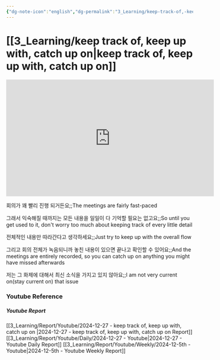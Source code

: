 ```yaml
---
{"dg-note-icon":"english","dg-permalink":"3_Learning/keep-track-of,-keep-up-with,-catch-up-on","created-date":"2024-12-27 7:21:42 am","date":"2024-12-27","type":"youtube","tags":["youtube","english","flashcards"],"aliases":null,"youtuber":"빨모쌤","channelName":"라이브 아카데미","link":"https://www.youtube.com/watch?v=xC2ynCDi1PY","img":"https://img.youtube.com/vi/xC2ynCDi1PY/0.jpg","dg-publish":true,"permalink":"/3_Learning/keep-track-of,-keep-up-with,-catch-up-on/","dgPassFrontmatter":true,"noteIcon":"english"}
---
```


# [[3_Learning/keep track of, keep up with, catch up on\|keep track of, keep up with, catch up on]]


<div class="container-root"><span></span></div><div><div class="container-root"><iframe width="560" height="315" src="https://www.youtube.com/embed/xC2ynCDi1PY" title="YouTube video player" frameborder="0" allow="accelerometer; autoplay; clipboard-write; encrypted-media; gyroscope; picture-in-picture; web-share" allowfullscreen=""></iframe></div></div>

회의가 꽤 빨리 진행 되거든요;;The meetings are fairly fast-paced
<!--SR:!2025-02-06,19,270-->
그래서 익숙해질 때까지는 모든 내용을 일일이 다 기억할 필요는 없고요;;So until you get used to it, don't worry too much about keeping track of every little detail
<!--SR:!2025-01-26,12,276-->
전체적인 내용만 따라간다고 생각하세요;;Just try to keep up with the overall flow
<!--SR:!2025-01-18,2,250-->
그리고 회의 전체가 녹음되니까 놓친 내용이 있으면 끝나고 확인할 수 있어요;;And the meetings are entirely recorded, so you can catch up on anything you might have missed afterwards
<!--SR:!2025-01-27,11,276-->

저는 그 화제에 대해서 최신 소식을 가지고 있지 않아요;;I am not very current on(stay current on) that issue
<!--SR:!2025-01-07,2,250-->











### Youtube Reference
##### Youtube Report
[[3_Learning/Report/Youtube/2024-12-27 - keep track of, keep up with, catch up on \|2024-12-27 - keep track of, keep up with, catch up on  Report]]
[[3_Learning/Report/Youtube/Daily/2024-12-27 - Youtube\|2024-12-27 - Youtube Daily Report]]
[[3_Learning/Report/Youtube/Weekly/2024-12-5th - Youtube\|2024-12-5th - Youtube Weekly Report]]

